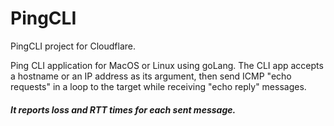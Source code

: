 # PingCLI
PingCLI project for Cloudflare.

Ping CLI application for MacOS or Linux using goLang. The CLI app accepts a hostname or an IP address as its argument, then send ICMP "echo requests" in a loop to the target while receiving "echo reply" messages.

##### It reports loss and RTT times for each sent message.


